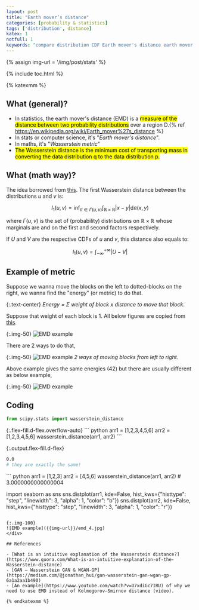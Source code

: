 ```yaml
---
layout: post
title: "Earth mover’s distance"
categories: [probability & statistics]
tags: ['distribution', distance]
katex: 1
notfull: 1
keywords: "compare distribution CDF Earth mover's distance earth mover Wasserstein Distance Kolmogorov test ks test"
---
```


{% assign img-url = '/img/post/stats' %}

{% include toc.html %}

{% katexmm %}

## What (general)?

- In statistics, the earth mover's distance (EMD) is a <mark>measure of the distance between two probability distributions</mark> over a region D.{% ref https://en.wikipedia.org/wiki/Earth_mover%27s_distance %}
- In stats or computer science, it's "_Earth mover's distance_".
- In maths, it's "_Wasserstein metric_"
- <mark>The Wasserstein distance is the minimum cost of transporting mass in converting the data distribution q to the data distribution p.</mark>

## What (math way)?

The idea borrowed from [this](https://docs.scipy.org/doc/scipy/reference/generated/scipy.stats.wasserstein_distance.html). The first Wasserstein distance between the distributions $u$ and $v$ is:

$$
l_1 (u, v) = \inf_{\pi \in \Gamma (u, v)} \int_{\mathbb{R} \times
        \mathbb{R}} |x-y| \mathrm{d} \pi (x, y)
$$

where $\Gamma(u,v)$ is the set of (probability) distributions on $\mathbb{R}\times \mathbb{R}$ whose marginals are  and  on the first and second factors respectively.

If $U$ and $V$ are the respective CDFs of $u$ and $v$, this distance also equals to:

$$
l_1(u, v) = \int_{-\infty}^{+\infty} |U-V|
$$


## Example of metric

Suppose we wanna move the blocks on the left to dotted-blocks on the right, we wanna find the "energy" (or metric) to do that.

{:.text-center}
_Energy = $\Sigma$ weight of block x distance to move that block_.

Suppose that weight of each block is 1. All below figures are copied from [this](https://medium.com/@jonathan_hui/gan-wasserstein-gan-wgan-gp-6a1a2aa1b490).

{:.img-50}
![EMD example]({{img-url}}/emd_1.png)

There are 2 ways to do that,

{:.img-50}
![EMD example]({{img-url}}/emd_2.jpeg)
_2 ways of moving blocks from left to right._

Above example gives the same energies ($42$) but there are usually different as below example,

{:.img-50}
![EMD example]({{img-url}}/emd_3.png)

## Coding

``` python
from scipy.stats import wasserstein_distance
```

<div class="d-md-flex" markdown="1">
{:.flex-fill.d-flex.overflow-auto}
``` python
arr1 = [1,2,3,4,5,6]
arr2 = [1,2,3,4,5,6]
wasserstein_distance(arr1, arr2)
```

{:.output.flex-fill.d-flex}
``` bash
0.0
# they are exactly the same!
```
</div>

<div class="columns-2" markdown="1">
``` python
arr1 = [1,2,3]
arr2 = [4,5,6]
wasserstein_distance(arr1, arr2)
# 3.0000000000000004

import seaborn as sns
sns.distplot(arr1, kde=False, hist_kws={"histtype": "step", "linewidth": 3, "alpha": 1, "color": "b"})
sns.distplot(arr2, kde=False, hist_kws={"histtype": "step", "linewidth": 3, "alpha": 1, "color": "r"})
```

{:.img-100}
![EMD example]({{img-url}}/emd_4.jpg)
</div>

## References

- [What is an intuitive explanation of the Wasserstein distance?](https://www.quora.com/What-is-an-intuitive-explanation-of-the-Wasserstein-distance)
- [GAN — Wasserstein GAN & WGAN-GP](https://medium.com/@jonathan_hui/gan-wasserstein-gan-wgan-gp-6a1a2aa1b490)
- [An example](https://www.youtube.com/watch?v=U7xdiGc7IRU) of why we need to use EMD instead of Kolmogorov–Smirnov distance (video).

{% endkatexmm %}